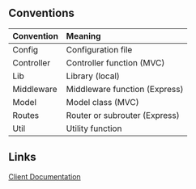 ## Conventions

| Convention | Meaning                       |
| :--------- | :---------------------------- |
| Config     | Configuration file            |
| Controller | Controller function (MVC)     |
| Lib        | Library (local)               |
| Middleware | Middleware function (Express) |
| Model      | Model class (MVC)             |
| Routes     | Router or subrouter (Express) |
| Util       | Utility function              |

## Links

[Client Documentation](https://fictional-chainsaw-8092472b.pages.github.io/client/docs/TypeDoc/)
